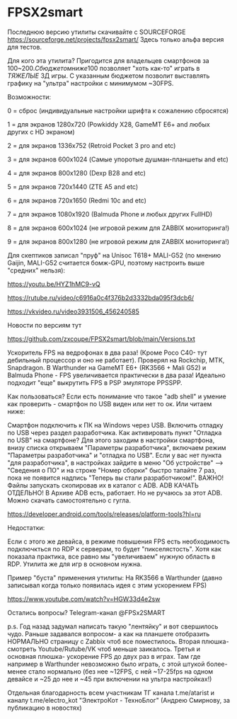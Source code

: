 # FPSX2smart

Последнюю версию утилиты скачивайте с SOURCEFORGE
https://sourceforge.net/projects/fpsx2smart/
Здесь только альфа версия для тестов.

Для кого эта утилита? Пригодится для владельцев смартфонов за 100~200$. С бюджетом ниже 100$ позволяет "хоть как-то" играть в _ТЯЖЕЛЫЕ_ 3Д игры. С указанным бюджетом позволит выставлять графику на "ультра" настройки с минимумом ~30FPS.

Возможности:

0 = сброс (индивидуальные настройки шрифта к сожалению сбросятся)

1 = для экранов 1280x720 (Powkiddy X28, GameMT E6+ and любых других с HD экраном)

2 = для экранов 1336x752 (Retroid Pocket 3 pro and etc)

3 = для экранов 600x1024 (Самые упоротые душман-планшеты and etc)

4 = для экранов 800x1280 (Dexp B28 and etc)

5 = для экранов 720x1440 (ZTE A5 and etc)

6 = для экранов 720x1650 (Redmi 10c and etc)

7 = для экранов 1080x1920 (Balmuda Phone и любых других FullHD)

8 = для экранов 600x1024 (не игровой режим для ZABBIX мониторинга!)

9 = для экранов 800x1280 (не игровой режим для ZABBIX мониторинга!)
   
Для скептиков записал "пруф" на Unisoc T618+ MALI-G52 (по мнению Gaijin, MALI-G52 считается бомж-GPU, поэтому настроить выше "средних" нельзя):

https://youtu.be/HYZ1hMC9-vQ

https://rutube.ru/video/c6916a0c4f376b2d3332bda095f3dcb6/

https://vkvideo.ru/video3931506_456240585

Новости по версиям тут

https://github.com/zxcoupe/FPSX2smart/blob/main/Versions.txt

Ускоритель FPS на ведрофонах в два раза! (Кроме Poco C40- тут дебильный процессор и оно не работает).
Проверял на Rockchip, MTK, Snapdragon.
В Warthunder на GameMT E6+ (RK3566 + Mali G52) и Balmuda Phone - FPS увеличивается практически в два раза!
Идеально подходит "еще" выкрутить FPS в PSP эмуляторе PPSSPP.

Как пользоваться? Если есть понимание что такое "adb shell" и умение как проверить - смартфон по USB виден или нет то ок. Или читаем ниже:

Смартфон подключить к ПК на Windows через USB. Включить отладку по USB через раздел разработчика.
Как активировать пункт "Отладка по USB" на смартфоне? Для этого заходим в настройки смартфона, внизу списка открываем "Параметры разработчика", включаем режим "Параметры разработчика" и "отладка по USB". Если у вас нет пункта "для разработчика", в настройках зайдите в меню "Об устройстве" --> "Сведения о ПО" и на строке "Номер сборки" быстро тапайте 7 раз, пока не появится надпись "Теперь вы стали разработчиком!".
ВАЖНО! Файлы запускать скопировав их в каталог с ADB. 
ADB КАЧАТЬ ОТДЕЛЬНО! В Архиве ADB есть, работает. Но не ручаюсь за этот ADB. Можно скачать самостоятельно с гугла.

https://developer.android.com/tools/releases/platform-tools?hl=ru

Недостатки:

Если с этого же девайса, в режиме повышения FPS есть необходимость подключкться по RDP к серверам, то будет "пикселястость". Хотя как показала практика, все равно мы "увеличиваем" нужную область в RDP. Утилита же для игр в основном нужна.

Пример "буста" применения утилиты:
На RK3566 в Warthunder (давно записывал когда только появилась идея с этим ускорением FPS)

https://www.youtube.com/watch?v=HGW33d4e2sw

Остались вопросы?
Telegram-канал @FPSx2SMART

p.s. Год назад задумал написать такую "лентяйку" и вот свершилось чудо. Раньше задавался вопросом- а как на планшете отобразить НОРМАЛЬНО страницу с Zabbix чтоб все поместилось.
Вторая плюшка- смотреть Youtube/Rutube/VK чтоб меньше заикалось. Третья и основная плюшка- ускорение FPS до двух раз в играх. Там где например в Warthunder невозможно было играть, с этой штукой более-менее стало нормально (без нее ~12FPS, с ней ~17-25fps на одном девайсе и ~25 до нее и ~45 при включении на ультра настройках!)

Отдельная благодарность всем участникам ТГ канала t.me/atarist и каналу t.me/electro_kot "ЭлектроКот - ТехноБлог" (Андрею Смирнову, за публикацию в новостях)

